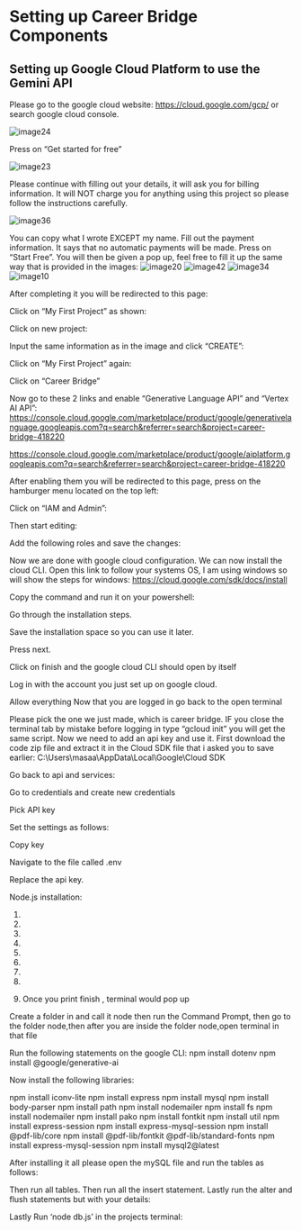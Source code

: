 # Setting up Career Bridge Components
## Setting up Google Cloud Platform to use the Gemini API

Please go to the google cloud website: https://cloud.google.com/gcp/ or search google cloud console.

![image24](https://github.com/MasaArar/Career-Bridge-Website/assets/88930557/03006d23-8120-47c9-9e95-73e1d02c4c0f)

Press on “Get started for free”

![image23](https://github.com/MasaArar/Career-Bridge-Website/assets/88930557/6baab579-e7ed-4a19-bddf-1bb3713cfcdd)

Please continue with filling out your details, it will ask you for billing information. It will NOT charge you for anything using this project so please follow the instructions carefully.

![image36](https://github.com/MasaArar/Career-Bridge-Website/assets/88930557/caad6655-19ee-481a-a4d1-402e1adfbb50)

You can copy what I wrote EXCEPT my name.
Fill out the payment information. It says that no automatic payments will be made.
Press on “Start Free”.
You will then be given a pop up, feel free to fill it up the same way that is provided in the images:
![image20](https://github.com/MasaArar/Career-Bridge-Website/assets/88930557/1a015a5b-64ba-42f7-8d90-49022bdedf38)
![image42](https://github.com/MasaArar/Career-Bridge-Website/assets/88930557/34a724ff-977f-4bcd-82de-3ebfbacabc06)
![image34](https://github.com/MasaArar/Career-Bridge-Website/assets/88930557/419c6760-dc04-4730-84d6-9501694219bf)
![image10](https://github.com/MasaArar/Career-Bridge-Website/assets/88930557/689cac9f-1b0c-4fdb-ba42-908ef57ab9e1)

After completing it you will be redirected to this page:


Click on “My First Project” as shown:


Click on new project:



Input the same information as in the image and click “CREATE”:



Click on “My First Project” again:

Click on “Career Bridge”





Now go to these 2 links and enable “Generative Language API” and “Vertex AI API”: https://console.cloud.google.com/marketplace/product/google/generativelanguage.googleapis.com?q=search&referrer=search&project=career-bridge-418220 

https://console.cloud.google.com/marketplace/product/google/aiplatform.googleapis.com?q=search&referrer=search&project=career-bridge-418220 



After enabling them you will be redirected to this page, press on the hamburger menu located on the top left:


Click on “IAM and Admin”:


Then start editing:



Add the following roles and save the changes:



Now we are done with google cloud configuration. We can now install the cloud CLI.
Open this link to follow your systems OS, I am using windows so will show the steps for windows: https://cloud.google.com/sdk/docs/install 


Copy the command and run it on your powershell:



Go through the installation steps.


Save the installation space so you can use it later.


Press next.

Click on finish and the google cloud CLI should open by itself



Log in with the account you just set up on google cloud.


Allow everything
Now that you are logged in go back to the open terminal


Please pick the one we just made, which is career bridge.
IF you close the terminal tab by mistake before logging in type “gcloud init” you will get the same script.
Now we need to add an api key and use it.
First download the code zip file and extract it in the Cloud SDK file that i asked you to save earlier: C:\Users\masaa\AppData\Local\Google\Cloud SDK


Go back to api and services:



Go to credentials and create new credentials 


Pick API key 



Set the settings as follows:



Copy key



Navigate to the file called .env



Replace the api key.





Node.js installation:


1.

2.

3.

4.

5.

6.

7.

8.

9. Once you print finish ,  terminal would pop up 




Create a folder in and call it node then run the Command Prompt, then go to the folder node,then after you are inside the folder node,open terminal in that file

Run the following statements on the google CLI:
npm install dotenv
npm install @google/generative-ai 





Now install the following libraries:

npm install iconv-lite
npm install express
npm install mysql
npm install body-parser
npm install path
npm install nodemailer
npm install fs
npm install nodemailer
npm install pako
npm install fontkit
npm install util
npm install express-session
npm install express-mysql-session
npm install @pdf-lib/core
npm install @pdf-lib/fontkit @pdf-lib/standard-fonts
npm install express-mysql-session
npm install mysql2@latest

After installing it all please open the mySQL file and run the tables as follows:


Then run all tables.
Then  run all the insert statement.
Lastly run the alter and flush statements but with your details:


Lastly Run ‘node db.js’ in the projects terminal:

